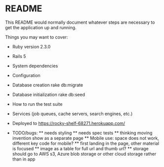 # README

This README would normally document whatever steps are necessary to get the
application up and running.

Things you may want to cover:

* Ruby version
 2.3.0
* Rails 5

* System dependencies

* Configuration

* Database creation
  rake db:migrate

* Database initialization
  rake db:seed

* How to run the test suite

* Services (job queues, cache servers, search engines, etc.)

* Deployed to  https://rocky-shelf-68271.herokuapp.com/

* TODO/bugs:
** needs styling
** needs spec tests
** thinking moving invention show as a separate page
** Mobile use: space does not work, different key code for mobile?
** first landing in the page, other material is focused
** image as a table for full url and thumb url?
** storage should go to AWS s3, Azure blob storage or other cloud storage rather than in app

